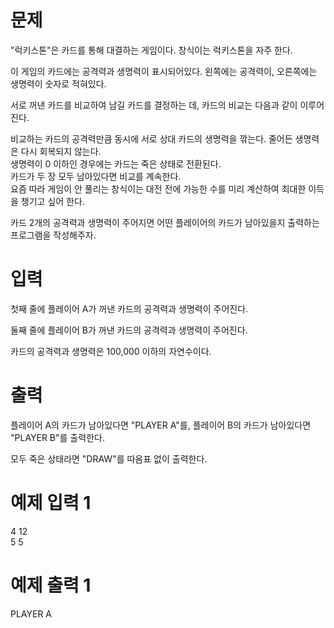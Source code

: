 # 문제
"럭키스톤"은 카드를 통해 대결하는 게임이다. 창식이는 럭키스톤을 자주 한다.

이 게임의 카드에는 공격력과 생명력이 표시되어있다. 왼쪽에는 공격력이, 오른쪽에는 생명력이 숫자로 적혀있다.

서로 꺼낸 카드를 비교하여 남길 카드를 결정하는 데, 카드의 비교는 다음과 같이 이루어진다.

비교하는 카드의 공격력만큼 동시에 서로 상대 카드의 생명력을 깎는다. 줄어든 생명력은 다시 회복되지 않는다.  
생명력이 0 이하인 경우에는 카드는 죽은 상태로 전환된다.  
카드가 두 장 모두 남아있다면 비교를 계속한다.  
요즘 따라 게임이 안 풀리는 창식이는 대전 전에 가능한 수를 미리 계산하여 최대한 이득을 챙기고 싶어 한다.  

카드 2개의 공격력과 생명력이 주어지면 어떤 플레이어의 카드가 남아있을지 출력하는 프로그램을 작성해주자.

# 입력
첫째 줄에 플레이어 A가 꺼낸 카드의 공격력과 생명력이 주어진다.

둘째 줄에 플레이어 B가 꺼낸 카드의 공격력과 생명력이 주어진다.

카드의 공격력과 생명력은 100,000 이하의 자연수이다.

# 출력
플레이어 A의 카드가 남아있다면 "PLAYER A"를, 플레이어 B의 카드가 남아있다면 "PLAYER B"를 출력한다.

모두 죽은 상태라면 "DRAW"를 따옴표 없이 출력한다.

# 예제 입력 1 
4 12  
5 5  
# 예제 출력 1 
PLAYER A

